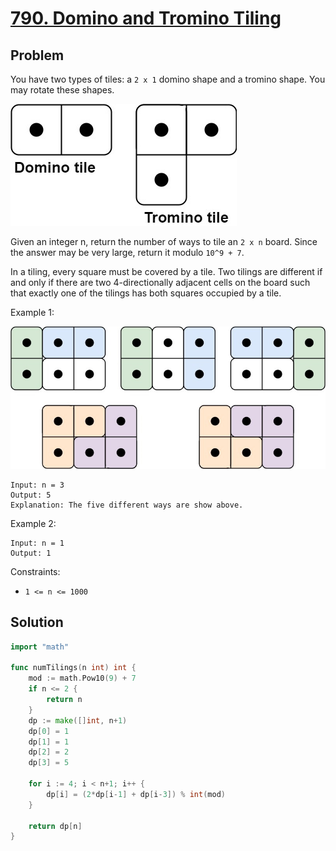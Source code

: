 # [790. Domino and Tromino Tiling](https://leetcode.com/problems/domino-and-tromino-tiling/)

## Problem

You have two types of tiles: a `2 x 1` domino shape and a tromino shape. You may rotate these shapes.

![alt text](image.png)

Given an integer n, return the number of ways to tile an `2 x n` board. Since the answer may be very large, return it modulo `10^9 + 7`.

In a tiling, every square must be covered by a tile. Two tilings are different if and only if there are two 4-directionally adjacent cells on the board such that exactly one of the tilings has both squares occupied by a tile.


Example 1:

![alt text](image-1.png)

```
Input: n = 3
Output: 5
Explanation: The five different ways are show above.
```

Example 2:

```
Input: n = 1
Output: 1
``` 

Constraints:

- `1 <= n <= 1000`

## Solution

```go
import "math"

func numTilings(n int) int {
	mod := math.Pow10(9) + 7
	if n <= 2 {
		return n
	}
	dp := make([]int, n+1)
	dp[0] = 1
	dp[1] = 1
	dp[2] = 2
	dp[3] = 5

	for i := 4; i < n+1; i++ {
		dp[i] = (2*dp[i-1] + dp[i-3]) % int(mod)
	}

	return dp[n]
}
```